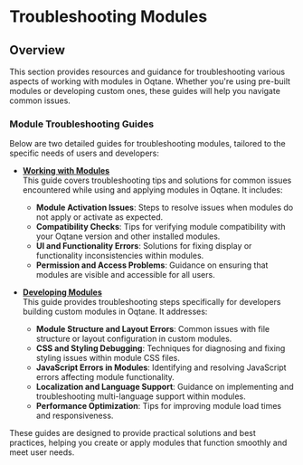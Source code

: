 # Troubleshooting Modules

## Overview

This section provides resources and guidance for troubleshooting various aspects of working with modules in Oqtane.
Whether you're using pre-built modules or developing custom ones, these guides will help you navigate common issues.

### Module Troubleshooting Guides

Below are two detailed guides for troubleshooting modules, tailored to the specific needs of users and developers:

- **[Working with Modules](../../guides/troubleshooting/troubleshooting-modules.md)**  
  This guide covers troubleshooting tips and solutions for common issues encountered while using and applying modules in Oqtane. It includes:
  - **Module Activation Issues**: Steps to resolve issues when modules do not apply or activate as expected.
  - **Compatibility Checks**: Tips for verifying module compatibility with your Oqtane version and other installed modules.
  - **UI and Functionality Errors**: Solutions for fixing display or functionality inconsistencies within modules.
  - **Permission and Access Problems**: Guidance on ensuring that modules are visible and accessible for all users.

- **[Developing Modules](../../guides/troubleshooting/troubleshooting-developing-modules.md)**  
  This guide provides troubleshooting steps specifically for developers building custom modules in Oqtane. It addresses:
  - **Module Structure and Layout Errors**: Common issues with file structure or layout configuration in custom modules.
  - **CSS and Styling Debugging**: Techniques for diagnosing and fixing styling issues within module CSS files.
  - **JavaScript Errors in Modules**: Identifying and resolving JavaScript errors affecting module functionality.
  - **Localization and Language Support**: Guidance on implementing and troubleshooting multi-language support within modules.
  - **Performance Optimization**: Tips for improving module load times and responsiveness.

These guides are designed to provide practical solutions and best practices, helping you create or apply modules that function smoothly and meet user needs.
